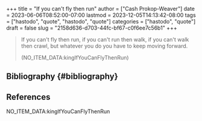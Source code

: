 +++
title = "If you can't fly then run"
author = ["Cash Prokop-Weaver"]
date = 2023-06-06T08:52:00-07:00
lastmod = 2023-12-05T14:13:42-08:00
tags = ["hastodo", "quote", "hastodo", "quote"]
categories = ["hastodo", "quote"]
draft = false
slug = "2158d636-d703-44fc-bf67-c0f6ee7c56b1"
+++

> If you can't fly then run, if you can't run then walk, if you can't walk then crawl, but whatever you do you have to keep moving forward.
>
> (NO_ITEM_DATA:kingIfYouCanFlyThenRun)


## Bibliography {#bibliography}

## References

<style>.csl-entry{text-indent: -1.5em; margin-left: 1.5em;}</style><div class="csl-bib-body">
  <div class="csl-entry">NO_ITEM_DATA:kingIfYouCanFlyThenRun</div>
</div>
